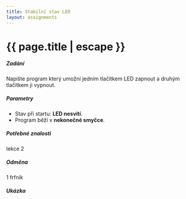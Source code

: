 ```yaml
---
title: Stabilní stav LED
layout: assignments
---
```


# {{ page.title | escape }}

##### Zadání

Napište program který umožní jedním tlačítkem LED zapnout a druhým tlačítkem ji vypnout.

##### Parametry

- Stav při startu: **LED nesvítí**.
- Program běží v **nekonečné smyčce**.

##### Potřebné znalosti

lekce 2

##### Odměna

1 frfník

##### Ukázka

<!-- FIXME: Add video -->
<!-- <video width="100%" controls>
  <source src="/video/guides/assignments_2_on_off_blink.mp4" type="video/mp4">
</video> -->